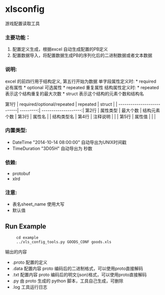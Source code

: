 # xlsconfig
游戏配置读取工具

### 主要功能：
1. 配置定义生成，根据excel 自动生成配置的PB定义
2. 配置数据导入，将配置数据生成PB的序列化后的二进制数据或者文本数据

### 说明:
excel 的前四行用于结构定义, 第五行开始为数据
单字段属性定义时:
    * required 必有属性
    * optional 可选属性
    * repeated 重复属性
结构属性定义时:
    * repeated 表示这个结构重复的最大次数
    * struct 表示这个结构的元素个数和结构名

第1行  | required/optional/repeated | repeated  | struct               |
       | ---------------------------| ---------:| --------------------:|
第2行  | 属性类型                   |  最大个数 | 结构元素个数         |
第3行  | 属性名                     |           | 结构类型名           |
第4行  | 注释说明                   |           |                      |
第5行  | 属性值                     |           |                      |


### 内置类型:
* DateTime  "2014-10-14 08:00:00" 自动导出为UNIX时间戳
* TimeDuration "3D05H" 自动导出为 秒数

### 依赖:
* protobuf
* xlrd

### 注意:
* 表名sheet_name 使用大写
* 默认值

## Run Example
```
     cd example
     ../xls_config_tools.py GOODS_CONF goods.xls
```
输出的内容
* .proto 配置的定义
* .data 配置内容 proto 编码后的二进制格式，可以使用proto直接解码
* .txt 配置内容 proto 编码后的明文(json)格式，可以使用proto直接解码
* .py 由 proto 生成的 python 脚本，工具自己生成，可删除
* .log 工具运行日志



